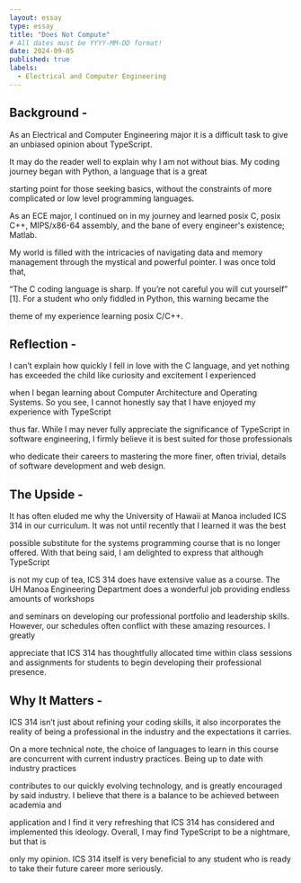 ```yaml
---
layout: essay
type: essay
title: "Does Not Compute"
# All dates must be YYYY-MM-DD format!
date: 2024-09-05
published: true
labels:
  - Electrical and Computer Engineering
---
```


## Background -
As an Electrical and Computer Engineering major it is a difficult task to give an unbiased opinion about TypeScript. 

It may do the reader well to explain why I am not without bias. My coding journey began with Python, a language that is a great 

starting point for those seeking basics, without the constraints of more complicated or low level programming languages. 

As an ECE major, I continued on in my journey and learned posix C, posix C++, MIPS/x86-64 assembly, and the bane of every engineer's existence; Matlab. 

My world is filled with the intricacies of navigating data and memory management through the mystical and powerful pointer. I was once told that, 

“The C coding language is sharp. If you’re not careful you will cut yourself” [1]. For a student who only fiddled in Python, this warning became the 

theme of my experience learning posix C/C++. 


## Reflection -
I can’t explain how quickly I fell in love with the C language, and yet nothing has exceeded the child like curiosity and excitement I experienced

when I began learning about Computer Architecture and Operating Systems. So you see, I cannot honestly say that I have enjoyed my experience with TypeScript

thus far. While I may never fully appreciate the significance of TypeScript in software engineering, I firmly believe it is best suited for those professionals 

who dedicate their careers to mastering the more finer, often trivial, details of software development and web design.


## The Upside -
It has often eluded me why the University of Hawaii at Manoa included ICS 314 in our curriculum. It was not until recently that I learned it was the best

possible substitute for the systems programming course that is no longer offered. With that being said, I am delighted to express that although TypeScript 

is not my cup of tea, ICS 314 does have extensive value as a course. The UH Manoa Engineering Department does a wonderful job providing endless amounts of workshops 

and seminars on developing our professional portfolio and leadership skills. However, our schedules often conflict with these amazing resources. I greatly 

appreciate that ICS 314 has thoughtfully allocated time within class sessions and assignments for students to begin developing their professional presence. 



## Why It Matters -
ICS 314 isn’t just about refining your coding skills, it also incorporates the reality of being a professional in the industry and the expectations it carries. 

On a more technical note, the choice of languages to learn in this course are concurrent with current industry practices. Being up to date with industry practices 

contributes to our quickly evolving technology, and is greatly encouraged by said industry. I believe that there is a balance to be achieved between academia and 

application and I find it very refreshing that ICS 314 has considered and implemented this ideology. Overall, I may find TypeScript to be a nightmare, but that is 

only my opinion. ICS 314 itself is very beneficial to any student who is ready to take their future career more seriously.

